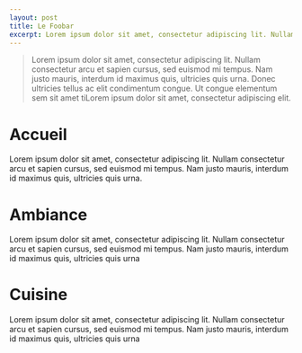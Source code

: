 ```yaml
---
layout: post
title: Le Foobar
excerpt: Lorem ipsum dolor sit amet, consectetur adipiscing lit. Nullam consectetur arcu et sapien cursus, sed euismod mi tempus.
---
```


> Lorem ipsum dolor sit amet, consectetur adipiscing lit. Nullam consectetur arcu et sapien cursus, sed euismod mi tempus. Nam justo mauris, interdum id maximus quis, ultricies quis urna. Donec ultricies tellus ac elit condimentum congue. Ut congue elementum sem sit amet tiLorem ipsum dolor sit amet, consectetur adipiscing elit.

# Accueil

Lorem ipsum dolor sit amet, consectetur adipiscing lit. Nullam consectetur arcu et sapien cursus, sed euismod mi tempus. Nam justo mauris, interdum id maximus quis, ultricies quis urna.

# Ambiance

Lorem ipsum dolor sit amet, consectetur adipiscing lit. Nullam consectetur arcu et sapien cursus, sed euismod mi tempus. Nam justo mauris, interdum id maximus quis, ultricies quis urna

# Cuisine

Lorem ipsum dolor sit amet, consectetur adipiscing lit. Nullam consectetur arcu et sapien cursus, sed euismod mi tempus. Nam justo mauris, interdum id maximus quis, ultricies quis urna